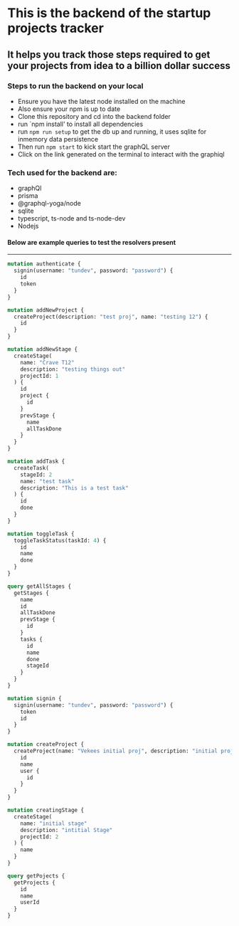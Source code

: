 # This is the backend of the startup projects tracker

## It helps you track those steps required to get your projects from idea to a billion dollar success

### Steps to run the backend on your local

- Ensure you have the latest node installed on the machine
- Also ensure your npm is up to date
- Clone this repository and cd into the backend folder
- run `npm install' to install all dependencies
- run `npm run setup` to get the db up and running, it uses sqlite for inmemory data persistence
- Then run `npm start` to kick start the graphQL server
- Click on the link generated on the terminal to interact with the graphiql

### Tech used for the backend are:

- graphQl
- prisma
- @graphql-yoga/node
- sqlite
- typescript, ts-node and ts-node-dev
- Nodejs

#### Below are example queries to test the resolvers present

---

```graphql
mutation authenticate {
  signin(username: "tundev", password: "password") {
    id
    token
  }
}

mutation addNewProject {
  createProject(description: "test proj", name: "testing 12") {
    id
  }
}

mutation addNewStage {
  createStage(
    name: "Crave T12"
    description: "testing things out"
    projectId: 1
  ) {
    id
    project {
      id
    }
    prevStage {
      name
      allTaskDone
    }
  }
}

mutation addTask {
  createTask(
    stageId: 2
    name: "test task"
    description: "This is a test task"
  ) {
    id
    done
  }
}

mutation toggleTask {
  toggleTaskStatus(taskId: 4) {
    id
    name
    done
  }
}

query getAllStages {
  getStages {
    name
    id
    allTaskDone
    prevStage {
      id
    }
    tasks {
      id
      name
      done
      stageId
    }
  }
}

mutation signin {
  signin(username: "tundev", password: "password") {
    token
    id
  }
}

mutation createProject {
  createProject(name: "Vekees initial proj", description: "initial project") {
    id
    name
    user {
      id
    }
  }
}

mutation creatingStage {
  createStage(
    name: "initial stage"
    description: "intitial Stage"
    projectId: 2
  ) {
    name
  }
}

query getPojects {
  getProjects {
    id
    name
    userId
  }
}
```

